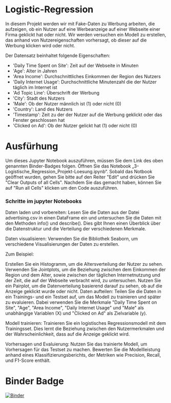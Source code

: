 # Logistic-Regression
In diesem Projekt werden wir mit Fake-Daten zu Werbung arbeiten, die aufzeigen, ob ein Nutzer auf eine Werbeanzeige auf einer Webseite einer Firma geklickt hat oder nicht. Wir werden versuchen ein Modell zu erstellen, das anhand von Nutzereigenschaften vorhersagt, ob dieser auf die Werbung klicken wird oder nicht.

Der Datensatz beinhaltet folgende Eigenschaften:

* 'Daily Time Spent on Site': Zeit auf der Webseite in Minuten
* 'Age': Alter in Jahren
* 'Area Income': Durchschnittliches Einkommen der Region des Nutzers
* 'Daily Internet Usage': Durchschnittliche Minutenzahl die der Nutzer täglich im Internet ist
* 'Ad Topic Line': Überschrift der Werbung
* 'City': Stadt des Nutzers
* 'Male': Ob der Nutzer männlich ist (1) oder nicht (0)
* 'Country': Land des Nutzers
* 'Timestamp': Zeit zu der der Nutzer auf die Werbung geklickt oder das Fenster geschlossen hat
* 'Clicked on Ad': Ob der Nutzer gelickt hat (1) oder nicht (0)

# Ausfürhung

Um dieses Jupyter Notebook auszuführen, müssen Sie dem Link des oben genannten Binder-Badges folgen. Öffnen Sie das Notebook „3-Logistische_Regression_Projekt-Loesung.ipynb“. Sobald das Notbook geöffnet wurden, gehen Sie bitte auf den Reiter "Edit" und drücken Sie "Clear Outputs of all Cells". Nachdem Sie das gemacht haben, können Sie auf "Run all Cells" klicken um den Code auszuführen.

### Schritte im jupyter Notebooks

Daten laden und vorbereiten: Lesen Sie die Daten aus der Datei advertising.csv in einen DataFrame ein und untersuchen Sie die Daten mit den Methoden info() und describe(). Dies gibt Ihnen einen Überblick über die Datenstruktur und die Verteilung der verschiedenen Merkmale.

Daten visualisieren: Verwenden Sie die Bibliothek Seaborn, um verschiedene Visualisierungen der Daten zu erstellen. 

Zum Beispiel:

Erstellen Sie ein Histogramm, um die Altersverteilung der Nutzer zu sehen.
Verwenden Sie Jointplots, um die Beziehung zwischen dem Einkommen der Region und dem Alter, sowie zwischen der täglichen Internetnutzung und der Zeit, die auf der Webseite verbracht wird, zu untersuchen.
Nutzen Sie ein Pairplot, um die Datenverteilung basierend darauf zu sehen, ob auf die Anzeige geklickt wurde oder nicht.
Daten aufteilen: Teilen Sie die Daten in ein Trainings- und ein Testset auf, um das Modell zu trainieren und später zu evaluieren. Dabei verwenden Sie die Merkmale "Daily Time Spent on Site", "Age", "Area Income", "Daily Internet Usage" und "Male" als unabhängige Variablen (X) und "Clicked on Ad" als Zielvariable (y).

Modell trainieren: Trainieren Sie ein logistisches Regressionsmodell mit dem Trainingsset. Dies lernt die Beziehung zwischen den Nutzermerkmalen und der Wahrscheinlichkeit, dass auf die Anzeige geklickt wird.

Vorhersagen und Evaluierung: Nutzen Sie das trainierte Modell, um Vorhersagen für das Testset zu machen. Bewerten Sie die Modellleistung anhand eines Klassifizierungsberichts, der Metriken wie Precision, Recall, und F1-Score enthält.

# Binder Badge
[![Binder](https://mybinder.org/badge_logo.svg)](https://mybinder.org/v2/gh/FranjoHHZ/Logistic-Regression/HEAD)

